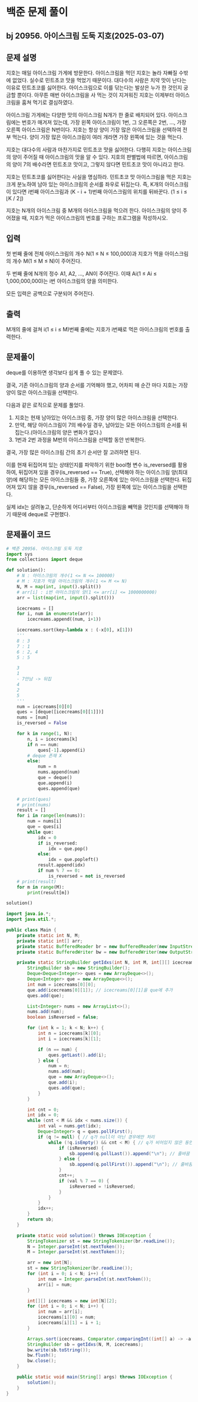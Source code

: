 # 백준 문제 풀이

## bj 20956. 아이스크림 도둑 지호(2025-03-07)

## 문제 설명

지호는 매일 아이스크림 가게에 방문한다. 아이스크림을 먹던 지호는 놀라 자빠질 수밖에 없었다. 실수로 민트초코 맛을 먹었기 때문이다. 대다수의 사람은 치약 맛이 난다는 이유로 민트초코를 싫어한다. 아이스크림으로 이를 닦는다는 발상은 누가 한 것인지 궁금할 뿐이다. 아무튼 매번 아이스크림을 사 먹는 것이 지겨워진 지호는 이제부터 아이스크림을 훔쳐 먹기로 결심하였다.

아이스크림 가게에는 다양한 맛의 아이스크림 N개가 한 줄로 배치되어 있다. 아이스크림에는 번호가 매겨져 있는데, 가장 왼쪽 아이스크림이 1번, 그 오른쪽은 2번, ..., 가장 오른쪽 아이스크림은 N번이다. 지호는 항상 양이 가장 많은 아이스크림을 선택하여 전부 먹는다. 양이 가장 많은 아이스크림이 여러 개라면 가장 왼쪽에 있는 것을 먹는다.

지호는 대다수의 사람과 마찬가지로 민트초코 맛을 싫어한다. 다행히 지호는 아이스크림의 양이 주어질 때 아이스크림의 맛을 알 수 있다. 지호의 판별법에 따르면, 아이스크림의 양이 7의 배수라면 민트초코 맛이고, 그렇지 않다면 민트초코 맛이 아니라고 한다.

지호는 민트초코를 싫어한다는 사실을 명심하라. 민트초코 맛 아이스크림을 먹은 지호는 크게 분노하여 남아 있는 아이스크림의 순서를 좌우로 뒤집는다. 즉, K개의 아이스크림이 있다면 i번째 아이스크림과 (K - i + 1)번째 아이스크림의 위치를 뒤바꾼다. (1 ≤ i ≤ ⌊K / 2⌋)

지호는 N개의 아이스크림 중 M개의 아이스크림을 먹으려 한다. 아이스크림의 양이 주어졌을 때, 지호가 먹은 아이스크림의 번호를 구하는 프로그램을 작성하시오.

## 입력

첫 번째 줄에 전체 아이스크림의 개수 N(1 ≤ N ≤ 100,000)과 지호가 먹을 아이스크림의 개수 M(1 ≤ M ≤ N)이 주어진다.

두 번째 줄에 N개의 정수 A1, A2, ..., AN이 주어진다. 이때 Ai(1 ≤ Ai ≤ 1,000,000,000)는 i번 아이스크림의 양을 의미한다.

모든 입력은 공백으로 구분되어 주어진다.

## 출력

M개의 줄에 걸쳐 i(1 ≤ i ≤ M)번째 줄에는 지호가 i번째로 먹은 아이스크림의 번호를 출력한다.

## 문제풀이

deque를 이용하면 생각보다 쉽게 풀 수 있는 문제였다.

결국, 기존 아이스크림의 양과 순서를 기억해야 했고, 어차피 매 순간 마다 지호는 가장 양이 많은 아이스크림을 선택한다.

다음과 같은 로직으로 문제를 풀었다.

1. 지호는 현재 남아있는 아이스크림 중, 가장 양이 많은 아이스크림을 선택한다.
2. 만약, 해당 아이스크림이 7의 배수일 경우, 남아있는 모든 아이스크림의 순서를 뒤집는다.(아이스크림의 양은 변화가 없다.)
3. 1번과 2번 과정을 M번의 아이스크림을 선택할 동안 반복한다.

결국, 가장 많은 아이스크림 간의 초기 순서만 잘 고려하면 된다.

이를 현재 뒤집어져 있는 상태인지를 파악하기 위한 bool형 변수 is_reversed를 활용하여, 뒤집어져 있을 경우(is_reversed == True), 선택해야 하는 아이스크림 양(최대 양)에 해당하는 모든 아이스크림들 중, 가장 오른쪽에 있는 아이스크림을 선택한다. 뒤집어져 있지 않을 경우(is_reversed == False), 가장 왼쪽에 있는 아이스크림을 선택한다.

실제 idx는 살려놓고, 단순하게 어디서부터 아이스크림을 빼먹을 것인지를 선택해야 하기 때문에 deque로 구현했다.

## 문제풀이 코드

```python
# 백준 20956. 아이스크림 도둑 지호
import sys
from collections import deque

def solution():
    # N : 아이스크림의 개수(1 <= N <= 100000)
    # M : 지호가 먹을 아이스크림의 개수(1 <= M <= N)
    N, M = map(int, input().split())
    # arr[i] : i번 아이스크림의 양(1 <= arr[i] <= 1000000000)
    arr = list(map(int, input().split()))

    icecreams = []
    for i, num in enumerate(arr):
        icecreams.append((num, i+1))

    icecreams.sort(key=lambda x : (-x[0], x[1]))
    '''
    8 : 3
    7 : 1
    6 : 2, 4
    5 : 5

    3
    1
    - 7만남 -> 뒤집
    4
    2
    5
    '''
    num = icecreams[0][0]
    ques = [deque([icecreams[0][1]])]
    nums = [num]
    is_reversed = False

    for k in range(1, N):
        n, i = icecreams[k]
        if n == num:
            ques[-1].append(i)
        # deque 존재 X
        else:
            num = n
            nums.append(num)
            que = deque()
            que.append(i)
            ques.append(que)

    # print(ques)
    # print(nums)
    result = []
    for i in range(len(nums)):
        num = nums[i]
        que = ques[i]
        while que:
            idx = 0
            if is_reversed:
                idx = que.pop()
            else:
                idx = que.popleft()
            result.append(idx)
            if num % 7 == 0:
                is_reversed = not is_reversed
    # print(result)
    for m in range(M):
        print(result[m])

solution()
```

```java
import java.io.*;
import java.util.*;

public class Main {
    private static int N, M;
    private static int[] arr;
    private static BufferedReader br = new BufferedReader(new InputStreamReader(System.in));
    private static BufferedWriter bw = new BufferedWriter(new OutputStreamWriter(System.out));

    private static StringBuilder getIdxs(int N, int M, int[][] icecreams) {
        StringBuilder sb = new StringBuilder();
        Deque<Deque<Integer>> ques = new ArrayDeque<>();
        Deque<Integer> que = new ArrayDeque<>();
        int num = icecreams[0][0];
        que.add(icecreams[0][1]); // icecreams[0][1]을 que에 추가
        ques.add(que);

        List<Integer> nums = new ArrayList<>();
        nums.add(num);
        boolean isReversed = false;

        for (int k = 1; k < N; k++) {
            int n = icecreams[k][0];
            int i = icecreams[k][1];

            if (n == num) {
                ques.getLast().add(i);
            } else {
                num = n;
                nums.add(num);
                que = new ArrayDeque<>();
                que.add(i);
                ques.add(que);
            }
        }

        int cnt = 0;
        int idx = 0;
        while (cnt < M && idx < nums.size()) {
            int val = nums.get(idx);
            Deque<Integer> q = ques.pollFirst();
            if (q != null) { // q가 null이 아닌 경우에만 처리
                while (!q.isEmpty() && cnt < M) { // q가 비어있지 않은 동안 처리
                    if (isReversed) {
                        sb.append(q.pollLast()).append("\n"); // 줄바꿈 추가
                    } else {
                        sb.append(q.pollFirst()).append("\n"); // 줄바꿈 추가
                    }
                    cnt++;
                    if (val % 7 == 0) {
                        isReversed = !isReversed;
                    }
                }
            }
            idx++;
        }
        return sb;
    }

    private static void solution() throws IOException {
        StringTokenizer st = new StringTokenizer(br.readLine());
        N = Integer.parseInt(st.nextToken());
        M = Integer.parseInt(st.nextToken());

        arr = new int[N];
        st = new StringTokenizer(br.readLine());
        for (int i = 0; i < N; i++) {
            int num = Integer.parseInt(st.nextToken());
            arr[i] = num;
        }

        int[][] icecreams = new int[N][2];
        for (int i = 0; i < N; i++) {
            int num = arr[i];
            icecreams[i][0] = num;
            icecreams[i][1] = i + 1;
        }

        Arrays.sort(icecreams, Comparator.comparingInt((int[] a) -> -a[0]).thenComparingInt((int[] a) -> a[1]));
        StringBuilder sb = getIdxs(N, M, icecreams);
        bw.write(sb.toString());
        bw.flush();
        bw.close();
    }

    public static void main(String[] args) throws IOException {
        solution();
    }
}
```
